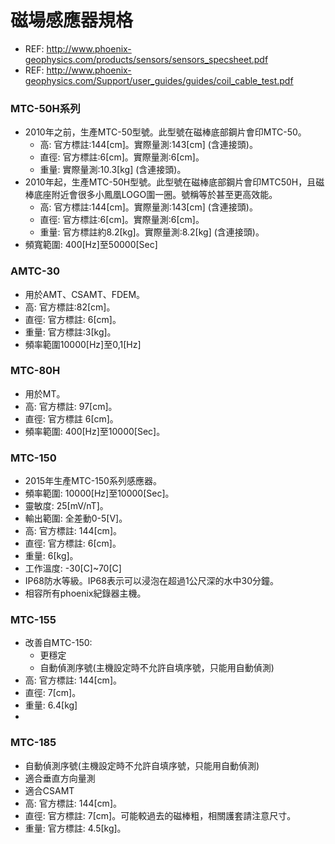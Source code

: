 # 磁場感應器規格
+ REF: http://www.phoenix-geophysics.com/products/sensors/sensors_specsheet.pdf
+ REF: http://www.phoenix-geophysics.com/Support/user_guides/guides/coil_cable_test.pdf

### MTC-50H系列
+ 2010年之前，生產MTC-50型號。此型號在磁棒底部鋼片會印MTC-50。
  + 高: 官方標註:144[cm]。實際量測:143[cm] (含連接頭)。
  + 直徑: 官方標註:6[cm]。實際量測:6[cm]。
  + 重量: 實際量測:10.3[kg] (含連接頭)。
+ 2010年起，生產MTC-50H型號。此型號在磁棒底部鋼片會印MTC50H，且磁棒底座附近會很多小鳳凰LOGO圍一圈。號稱等於甚至更高效能。
  + 高: 官方標註:144[cm]。實際量測:143[cm] (含連接頭)。
  + 直徑: 官方標註:6[cm]。實際量測:6[cm]。
  + 重量: 官方標註約8.2[kg]。實際量測:8.2[kg] (含連接頭)。
+ 頻寬範圍: 400[Hz]至50000[Sec]

### AMTC-30
+ 用於AMT、CSAMT、FDEM。
+ 高: 官方標註:82[cm]。
+ 直徑: 官方標註: 6[cm]。
+ 重量: 官方標註:3[kg]。
+ 頻率範圍10000[Hz]至0,1[Hz]

### MTC-80H
+ 用於MT。
+ 高: 官方標註: 97[cm]。
+ 直徑: 官方標註 6[cm]。
+ 頻率範圍: 400[Hz]至10000[Sec]。

### MTC-150
+ 2015年生產MTC-150系列感應器。
+ 頻率範圍: 10000[Hz]至10000[Sec]。
+ 靈敏度: 25[mV/nT]。
+ 輸出範圍: 全差動0-5[V]。
+ 高: 官方標註: 144[cm]。
+ 直徑: 官方標註: 6[cm]。
+ 重量: 6[kg]。
+ 工作溫度: -30[C]~70[C]
+ IP68防水等級。IP68表示可以浸泡在超過1公尺深的水中30分鐘。
+ 相容所有phoenix紀錄器主機。

### MTC-155
+ 改善自MTC-150:
  + 更穩定
  + 自動偵測序號(主機設定時不允許自填序號，只能用自動偵測)
+ 高: 官方標註: 144[cm]。
+ 直徑: 7[cm]。
+ 重量: 6.4[kg]
+ 
### MTC-185
+ 自動偵測序號(主機設定時不允許自填序號，只能用自動偵測)
+ 適合垂直方向量測
+ 適合CSAMT
+ 高: 官方標註: 144[cm]。
+ 直徑: 官方標註: 7[cm]。可能較過去的磁棒粗，相關護套請注意尺寸。
+ 重量: 官方標註: 4.5[kg]。
